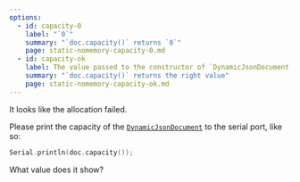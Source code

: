 ```yaml
---
options:
  - id: capacity-0
    label: "`0`"
    summary: "`doc.capacity()` returns `0`"
    page: static-nomemory-capacity-0.md
  - id: capacity-ok
    label: The value passed to the constructor of `DynamicJsonDocument`
    summary: "`doc.capacity()` returns the right value"
    page: static-nomemory-capacity-ok.md
---
```


It looks like the allocation failed.

Please print the capacity of the [`DynamicJsonDocument`](/v6/api/dynamicjsondocument/) to the serial port, like so:

```c++
Serial.println(doc.capacity());
```

What value does it show?